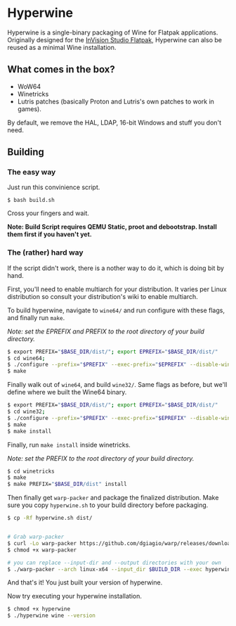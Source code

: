 # Hyperwine

Hyperwine is a single-binary packaging of Wine for Flatpak applications. Originally designed for the 
[InVision Studio Flatpak](https://github.com/sr229/com.invisionapp.Studio), Hyperwine can also be reused
as a minimal Wine installation.

## What comes in the box?

- WoW64
- Winetricks
- Lutris patches (basically Proton and Lutris's own patches to work in games).

By default, we remove the HAL, LDAP, 16-bit Windows and stuff you don't need.

## Building


### The easy way

Just run this convinience script.

```
$ bash build.sh
```
Cross your fingers and wait.

**Note: Build Script requires QEMU Static, proot and debootstrap. Install them first if you haven't yet.**

### The (rather) hard way

If the script didn't work, there is a nother way to do it, which is doing bit by hand.

First, you'll need to enable multiarch for your distribution. It varies per Linux distribution so consult
your distribution's wiki to enable multiarch.

To build hyperwine, navigate to `wine64/` and run configure with these flags, and finally run `make`.

*Note: set the EPREFIX and PREFIX to the root directory of your build directory.*

```bash
$ export PREFIX="$BASE_DIR/dist/"; export EPREFIX="$BASE_DIR/dist/"
$ cd wine64;
$ ./configure --prefix="$PREFIX" --exec-prefix="$EPREFIX" --disable-win16 --enable-win64 --with-x --without-cups --disable-win16 --enable-win64 --without-curses --without-capi --without-glu --without-gphoto --without-gsm --without-hal --without-ldap --without-netapi
$ make
```
Finally walk out of `wine64`, and build `wine32/`. Same flags as before, but we'll define where we built the Wine64 binary.

```bash
$ export PREFIX="$BASE_DIR/dist/"; export EPREFIX="$BASE_DIR/dist/"
$ cd wine32;
$ ./configure --prefix="$PREFIX" --exec-prefix="$EPREFIX" --disable-win16 --with-wine64="$BASE_DIR/wine64" --with-x --without-cups --disable-win16 --enable-win64 --without-curses --without-capi --without-glu --without-gphoto --without-gsm --without-hal --without-ldap --without-netapi
$ make
$ make install
```
Finally, run `make install` inside winetricks.

*Note: set the PREFIX to the root directory of your build directory.*

```bash
$ cd winetricks
$ make
$ make PREFIX="$BASE_DIR/dist" install
```
Then finally get `warp-packer` and package the finalized distribution. Make sure you copy `hyperwine.sh` to your build directory before packaging.

```bash 
$ cp -Rf hyperwine.sh dist/


# Grab warp-packer
$ curl -Lo warp-packer https://github.com/dgiagio/warp/releases/download/v0.3.0/linux-x64.warp-packer
$ chmod +x warp-packer

# you can replace --input-dir and --output directories with your own
$ ./warp-packer --arch linux-x64 --input_dir $BUILD_DIR --exec hyperwine.sh --output "$BASE_DIR/release/hyperwine"

```

And that's it! You just built your version of hyperwine.

Now try executing your hyperwine installation.

```bash
$ chmod +x hyperwine
$ ./hyperwine wine --version
```